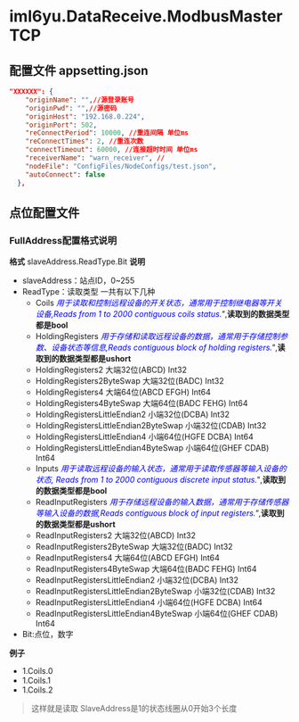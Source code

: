 ﻿# iml6yu.DataReceive.ModbusMasterTCP

## 配置文件 appsetting.json

```json
"XXXXXX": {
    "originName": "",//源登录账号
    "originPwd": "",//源密码
    "originHost": "192.168.0.224",
    "originPort": 502,
    "reConnectPeriod": 10000, //重连间隔 单位ms
    "reConnectTimes": 2, //重连次数
    "connectTimeout": 60000, //连接超时时间 单位ms
    "receiverName": "warn_receiver", //
    "nodeFile": "ConfigFiles/NodeConfigs/test.json",
    "autoConnect": false 
  },
```

## 点位配置文件
### FullAddress配置格式说明
**格式** slaveAddress.ReadType.Bit
**说明**
- slaveAddress：站点ID，0~255
- ReadType：读取类型 一共有以下几种
	+ Coils *<span style="color:blue">用于读取和控制远程设备的开关状态，通常用于控制继电器等开关设备,Reads from 1 to 2000 contiguous coils status.</span>"*,**读取到的数据类型都是bool**
	+ HoldingRegisters *<span style="color:blue">用于存储和读取远程设备的数据，通常用于存储控制参数、设备状态等信息,Reads contiguous block of holding registers.</span>"*,**读取到的数据类型都是ushort**
	+ HoldingRegisters2 大端32位(ABCD) Int32
    + HoldingRegisters2ByteSwap 大端32位(BADC) Int32
    + HoldingRegisters4 大端64位(ABCD EFGH) Int64
    + HoldingRegisters4ByteSwap 大端64位(BADC FEHG) Int64
    + HoldingRegistersLittleEndian2 小端32位(DCBA) Int32
    + HoldingRegistersLittleEndian2ByteSwap 小端32位(CDAB) Int32
    + HoldingRegistersLittleEndian4 小端64位(HGFE DCBA) Int64
    + HoldingRegistersLittleEndian4ByteSwap 小端64位(GHEF CDAB) Int64
    + Inputs *<span style="color:blue">用于读取远程设备的输入状态，通常用于读取传感器等输入设备的状态, Reads from 1 to 2000 contiguous discrete input status.</span>"*,**读取到的数据类型都是bool**
	+ ReadInputRegisters *<span style="color:blue">用于存储远程设备的输入数据，通常用于存储传感器等输入设备的数据,Reads contiguous block of input registers.</span>"*,**读取到的数据类型都是ushort**
    + ReadInputRegisters2 大端32位(ABCD) Int32
    + ReadInputRegisters2ByteSwap 大端32位(BADC) Int32
    + ReadInputRegisters4 大端64位(ABCD EFGH) Int64
    + ReadInputRegisters4ByteSwap 大端64位(BADC FEHG) Int64
    + ReadInputRegistersLittleEndian2 小端32位(DCBA) Int32
    + ReadInputRegistersLittleEndian2ByteSwap 小端32位(CDAB) Int32
    + ReadInputRegistersLittleEndian4 小端64位(HGFE DCBA) Int64
    + ReadInputRegistersLittleEndian4ByteSwap 小端64位(GHEF CDAB) Int64
- Bit:点位，数字

**例子**
- 1.Coils.0
- 1.Coils.1
- 1.Coils.2

> 这样就是读取 SlaveAddress是1的状态线圈从0开始3个长度

